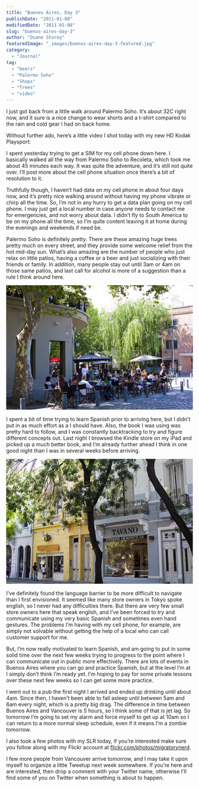 ```yaml
---
title: "Buenos Aires, Day 3"
publishDate: "2011-01-08"
modifiedDate: "2011-01-08"
slug: "buenos-aires-day-3"
author: "Duane Storey"
featuredImage: "_images/buenos-aires-day-3-featured.jpg"
category:
  - "Journal"
tag:
  - "beers"
  - "Palermo Soho"
  - "Shops"
  - "Trees"
  - "video"
---
```


I just got back from a little walk around Palermo Soho. It’s about 32C right now, and it sure is a nice change to wear shorts and a t-shirt compared to the rain and cold gear I had on back home.

Without further ado, here’s a little video I shot today with my new HD Kodak Playsport:

I spent yesterday trying to get a SIM for my cell phone down here. I basically walked all the way from Palermo Soho to Recoleta, which took me about 45 minutes each way. It was quite the adventure, and it’s still not quite over. I’ll post more about the cell phone situation once there’s a bit of resolution to it.

Truthfully though, I haven’t had data on my cell phone in about four days now, and it’s pretty nice walking around without having my phone vibrate or chirp all the time. So, I’m not in any hurry to get a data plan going on my cell phone. I may just get a local number in case anyone needs to contact me for emergencies, and not worry about data. I didn’t fly to South America to be on my phone all the time, so I’m quite content leaving it at home during the evenings and weekends if need be.

Palermo Soho is definitely pretty. There are these amazing huge trees pretty much on every street, and they provide some welcome relief from the hot mid-day sun. What’s also amazing are the number of people who just relax on little patios, having a coffee or a beer and just socializing with their friends or family. In addition, many people stay out until 3am or 4am on those same patios, and last call for alcohol is more of a suggestion than a rule I think around here.

[![](_images/buenos-aires-day-3-1.jpg "Palermo Soho")](_images/buenos-aires-day-3-1.jpg)

I spent a bit of time trying to learn Spanish prior to arriving here, but I didn’t put in as much effort as a I should have. Also, the book I was using was pretty hard to follow, and I was constantly backtracking to try and figure different concepts out. Last night I browsed the Kindle store on my iPad and picked up a much better book, and I’m already further ahead I think in one good night than I was in several weeks before arriving.

[![](_images/buenos-aires-day-3-2.jpg "Shops in Palermo Soho")](_images/buenos-aires-day-3-2.jpg)

I’ve definitely found the language barrier to be more difficult to navigate than I first envisioned. It seemed like many store owners in Tokyo spoke english, so I never had any difficulties there. But there are very few small store owners here that speak english, and I’ve been forced to try and communicate using my very basic Spanish and sometimes even hand gestures. The problems I’m having with my cell phone, for example, are simply not solvable without getting the help of a local who can call customer support for me.

But, I’m now really motivated to learn Spanish, and am going to put in some solid time over the next few weeks trying to progress to the point where I can communicate out in public more effectively. There are lots of events in Buenos Aires where you can go and practice Spanish, but at the level I’m at I simply don’t think I’m ready yet. I’m hoping to pay for some private lessons over these next few weeks so I can get some more practice.

I went out to a pub the first night I arrived and ended up drinking until about 4am. Since then, I haven’t been able to fall asleep until between 5am and 6am every night, which is a pretty big drag. The difference in time between Buenos Aires and Vancouver is 5 hours, so I think some of that is jet lag. So tomorrow I’m going to set my alarm and force myself to get up at 10am so I can return to a more normal sleep schedule, even if it means I’m a zombie tomorrow.

I also took a few photos with my SLR today, if you’re interested make sure you follow along with my Flickr account at [flickr.com/photos/migratorynerd](http://flickr.com/photos/migratorynerd).

I few more people from Vancouver arrive tomorrow, and I may take it upon myself to organize a little Tweetup next week somewhere. If you’re here and are interested, then drop a comment with your Twitter name, otherwise I’ll find some of you on Twitter when something is about to happen.